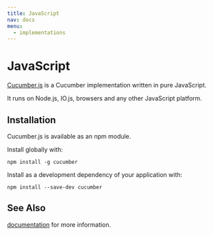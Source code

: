 ```yaml
---
title: JavaScript
nav: docs
menu:
  - implementations
---
```


# JavaScript

[Cucumber.js](https://github.com/cucumber/cucumber-js) is a Cucumber implementation
written in pure JavaScript.

It runs on Node.js, IO.js, browsers and any other JavaScript platform.

## Installation

Cucumber.js is available as an npm module.

Install globally with:

```
npm install -g cucumber
```

Install as a development dependency of your application with:

```
npm install --save-dev cucumber
```

## See Also

[documentation](https://github.com/cucumber/cucumber-js#documentation) for more information.
